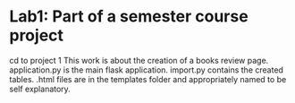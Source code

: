 # Lab1: Part of a semester course project
cd to project 1
  This work is about the creation of a books review page.
  application.py is the main flask application.
  import.py contains the created tables.
  .html files are in the templates folder and appropriately named to be self explanatory.
    
